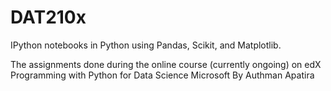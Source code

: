 # DAT210x

IPython notebooks in Python using Pandas, Scikit, and Matplotlib.

The assignments done during the online course (currently ongoing) on edX
Programming with Python for Data Science Microsoft
By Authman Apatira
